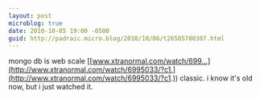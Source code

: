 ```yaml
---
layout: post
microblog: true
date: 2010-10-05 19:00 -0500
guid: http://padraic.micro.blog/2010/10/06/t26505780307.html
---
```

mongo db is web scale [[www.xtranormal.com/watch/699...](http://www.xtranormal.com/watch/6995033/?c1.](http://www.xtranormal.com/watch/6995033/?c1.)) classic. i know it's old now, but i just watched it.
